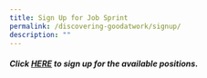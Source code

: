 ```yaml
---
title: Sign Up for Job Sprint
permalink: /discovering-goodatwork/signup/
description: ""
---
```

<script src="[https://assets.dcube.cloud/scripts/wogaa.js](https://assets.dcube.cloud/scripts/wogaa.js)\"></script>
##### Click [HERE](https://go.gov.sg/psw2023reg) to sign up for the available positions.